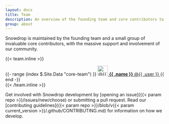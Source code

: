 ```yaml
---
layout: docs
title: Team
description: An overview of the founding team and core contributors to Snowdrop.
group: about
---
```


Snowdrop is maintained by the founding team and a small group of invaluable core contributors, with the massive support and involvement of our community.

{{< team.inline >}}
<div class="list-group mb-3">
  {{- range (index $.Site.Data "core-team") }}
    <a class="list-group-item list-group-item-action d-flex align-items-center" href="https://github.com/{{ .user }}">
      <img src="https://github.com/{{ .user }}.png" alt="@{{ .user }}" width="32" height="32" class="rounded me-2" loading="lazy">
      <span>
        <strong>{{ .name }}</strong> @{{ .user }}
      </span>
    </a>
  {{ end -}}
</div>
{{< /team.inline >}}

Get involved with Snowdrop development by [opening an issue]({{< param repo >}}/issues/new/choose) or submitting a pull request. Read our [contributing guidelines]({{< param repo >}}/blob/v{{< param current_version >}}/.github/CONTRIBUTING.md) for information on how we develop.
